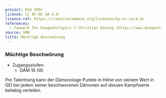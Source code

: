```yaml
---
project: DS4 SRD+
license: CC BY-NC-SA 4.0
licence-ref: https://creativecommons.org/licenses/by-nc-sa/4.0/
references: 
  - Fanwerk for Dungeonslayers © Christian Kennig (https://www.dungeonslayers.net/)
source: GRW
title: Mächtige Beschwörung
---
```


### Mächtige Beschwörung

- Zugangsstufen:
  - DÄM 16 (III)

Pro Talentrang kann der Dämonologe Punkte in Höhe von seinem Wert in GEI bei jedem seiner beschworenen Dämonen auf dessen Kampfwerte beliebig verteilen.

